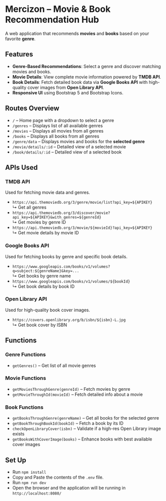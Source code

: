 #  Mercizon – Movie & Book Recommendation Hub

A web application that recommends **movies** and **books** based on your favorite **genre**.


## Features

- **Genre-Based Recommendations**: Select a genre and discover matching movies and books.
- **Movie Details**: View complete movie information powered by **TMDB API**.
- **Book Details**: Fetch detailed book data via **Google Books API** with high-quality cover images from **Open Library API**.
- **Responsive UI** using Bootstrap 5 and Bootstrap Icons.


## Routes Overview

- `/` – Home page with a dropdown to select a genre  
- `/genres` – Displays list of all available genres  
- `/movies` – Displays all movies from all genres  
- `/books` – Displays all books from all genres  
- `/genre/data` – Displays movies and books for the **selected genre**  
- `/movie/details/:id` – Detailed view of a selected movie  
- `/book/details/:id` – Detailed view of a selected book  


## APIs Used

### TMDB API
Used for fetching movie data and genres.

- `https://api.themoviedb.org/3/genre/movie/list?api_key=${APIKEY}`  
  ↳ Get all genres  
- `https://api.themoviedb.org/3/discover/movie?api_key=${APIKEY}&with_genres=${genreId}`  
  ↳ Get movies by genre ID  
- `https://api.themoviedb.org/3/movie/${movieId}?api_key=${APIKEY}`  
  ↳ Get movie details by movie ID

### Google Books API
Used for fetching books by genre and specific book details.

- `https://www.googleapis.com/books/v1/volumes?q=subject:${genreName}&key=...`  
  ↳ Get books by genre name  
- `https://www.googleapis.com/books/v1/volumes/${bookId}`  
  ↳ Get book details by book ID

### Open Library API
Used for high-quality book cover images.

- `https://covers.openlibrary.org/b/isbn/${isbn}-L.jpg`  
  ↳ Get book cover by ISBN  


## Functions

### Genre Functions
- `getGenres()` – Get list of all movie genres

### Movie Functions
- `getMoviesThroughGenre(genreId)` – Fetch movies by genre
- `getMovieThroughId(movieId)` – Fetch detailed info about a movie

### Book Functions
- `getBooksThroughGenre(genreName)` – Get all books for the selected genre
- `getBookThroughBookId(bookId)` – Fetch a book by its ID
- `checkOpenLibraryCover(isbn)` – Validate if a high-res Open Library image exists
- `getBooksWithCoverImage(books)` – Enhance books with best available cover images

## Set Up
- Run `npm install`
- Copy and Paste the contents of the `.env` file.
- Run `npm run dev`
- Open the browser and the application will be running in `http://localhost:8080/`
